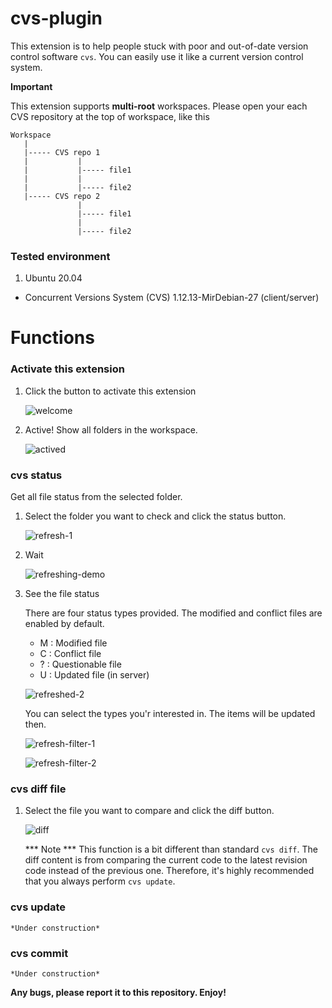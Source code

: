 # cvs-plugin

This extension is to help people stuck with poor and out-of-date version control software `cvs`. You can easily use it like a current version control system.

**Important**

This extension supports **multi-root** workspaces. Please open your each CVS repository at the top of workspace, like this

```
Workspace
   |
   |----- CVS repo 1
   |           |
   |           |----- file1
   |           |
   |           |----- file2
   |----- CVS repo 2
               |
               |----- file1
               |
               |----- file2
```


### Tested environment

  1. Ubuntu 20.04
   * Concurrent Versions System (CVS) 1.12.13-MirDebian-27 (client/server)

# Functions

### Activate this extension

1. Click the button to activate this extension

    ![welcome](/resources/readme/welcome.png "Welcome page")

2. Active! Show all folders in the workspace.
   
   ![actived](/resources/readme/actived.png "Active page")

### cvs status

Get all file status from the selected folder.

1. Select the folder you want to check and click the status button.

    ![refresh-1](/resources/readme/refresh-1.png "Refresh 1")

2. Wait

    ![refreshing-demo](/resources/readme/refreshing-demo.png "Refreshing Demo")

3. See the file status

    There are four status types provided. The modified and conflict files are enabled by default.
    * M : Modified file
    * C : Conflict file
    * ? : Questionable file
    * U : Updated file (in server)

    ![refreshed-2](/resources/readme/refresh-2.png "Refresh 2")

    You can select the types you'r interested in. The items will be updated then.

    ![refresh-filter-1](/resources/readme/refresh-filter-1.png "Filter 1")

    ![refresh-filter-2](/resources/readme/refresh-filter-2.png "Filter 2")


### cvs diff file

1. Select the file you want to compare and click the diff button.

    ![diff](/resources/readme/diff.png "Diff")

    *** Note ***
    This function is a bit different than standard `cvs diff`. The diff content is from comparing the current code to the latest revision code instead of the previous one. Therefore, it's highly recommended that you always perform `cvs update`.

### cvs update

    *Under construction*

### cvs commit

    *Under construction*



**Any bugs, please report it to this repository. Enjoy!**
